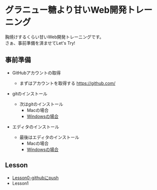 # グラニュー糖より甘いWeb開発トレーニング

胸焼けするくらい甘いWeb開発トレーニングです。  
さぁ、事前準備を済ませてLet's Try!

## 事前準備
+ GitHubアカウントの取得
  - まずはアカウントを取得する https://github.com/


+ gitのインストール
  + 次はgitのインストール
    + Macの場合
    + [Windowsの場合](https://github.com/shiro83/special_training_in_hell_TypeWeb/wiki/git%E3%82%A4%E3%83%B3%E3%82%B9%E3%83%88%E3%83%BC%E3%83%AB%EF%BC%88Windows%EF%BC%89)


+ エディタのインストール
  + 最後はエディタのインストール
    + Macの場合
    + [Windowsの場合](https://github.com/shiro83/special_training_in_hell_TypeWeb/wiki/%E3%82%A8%E3%83%87%E3%82%A3%E3%82%BF%E3%82%A4%E3%83%B3%E3%82%B9%E3%83%88%E3%83%BC%E3%83%AB%EF%BC%88Windows%EF%BC%89)

## Lesson
+ [Lesson0-githubにpush](https://github.com/shiro83/special_training_in_hell_TypeWeb/blob/develop/Lesson0/Lesson0.md)
+ Lesson1

